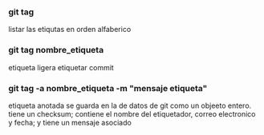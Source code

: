 ### git tag
  listar las etiqutas en orden alfaberico

### git tag nombre_etiqueta
  etiqueta ligera
  etiquetar commit

### git tag -a nombre_etiqueta -m "mensaje etiqueta"
  etiqueta anotada
  se guarda en la de datos de git como un objeeto entero.
  tiene un checksum; contiene el nombre del etiquetador, correo electronico
  y fecha; y tiene un mensaje asociado
